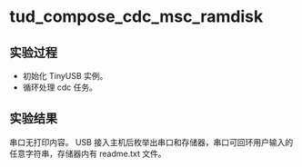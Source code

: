 # tud_compose_cdc_msc_ramdisk

## 实验过程

+ 初始化 TinyUSB 实例。
+ 循环处理 cdc 任务。

## 实验结果

串口无打印内容。
USB 接入主机后枚举出串口和存储器，串口可回环用户输入的任意字符串，存储器内有 readme.txt 文件。